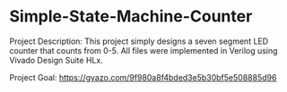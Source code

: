 # Simple-State-Machine-Counter
Project Description:
This project simply designs a seven segment LED counter that counts from 0-5. All files were implemented in Verilog using Vivado Design Suite HLx.

Project Goal:
https://gyazo.com/9f980a8f4bded3e5b30bf5e508885d96
